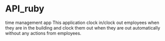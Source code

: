 # API_ruby
time management app
This application clock in/clock out employees when they are in the building and clock them out when they are out automatically without any actions from employees.
